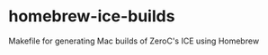 homebrew-ice-builds
===================

Makefile for generating Mac builds of ZeroC's ICE using Homebrew
